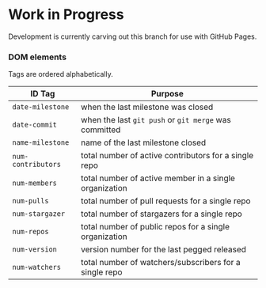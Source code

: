 # Work in Progress

Development is currently carving out this branch for use with GitHub Pages.

### DOM elements

Tags are ordered alphabetically.

| ID Tag               | Purpose                                                    |
| -------------------- | ---------------------------------------------------------- |
| `date-milestone`     | when the last milestone was closed                         |
| `date-commit`        | when the last `git push` or `git merge` was committed      |
| `name-milestone`     | name of the last milestone closed                          |
| `num-contributors`   | total number of active contributors for a single repo      |
| `num-members`        | total number of active member in a single organization     |
| `num-pulls`          | total number of pull requests for a single repo            |
| `num-stargazer`      | total number of stargazers for a single repo               |
| `num-repos`          | total number of public repos for a single organization     |
| `num-version`        | version number for the last pegged released                |
| `num-watchers`       | total number of watchers/subscribers for a single repo     |
